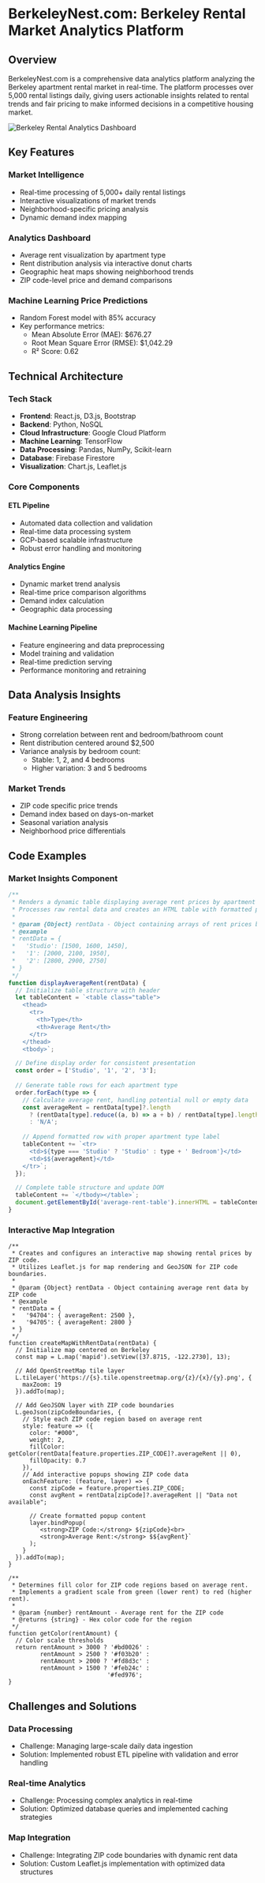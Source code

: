# BerkeleyNest.com: Berkeley Rental Market Analytics Platform

## Overview

BerkeleyNest.com is a comprehensive data analytics platform analyzing the Berkeley apartment rental market in real-time. The platform processes over 5,000 rental listings daily, giving users actionable insights related to rental trends and fair pricing to make informed decisions in a competitive housing market.

![Berkeley Rental Analytics Dashboard](https://andrewsosag.github.io/images/projects/berkeleynest.png)

## Key Features

### Market Intelligence
- Real-time processing of 5,000+ daily rental listings
- Interactive visualizations of market trends
- Neighborhood-specific pricing analysis
- Dynamic demand index mapping

### Analytics Dashboard
- Average rent visualization by apartment type
- Rent distribution analysis via interactive donut charts
- Geographic heat maps showing neighborhood trends
- ZIP code-level price and demand comparisons

### Machine Learning Price Predictions
- Random Forest model with 85% accuracy
- Key performance metrics:
  - Mean Absolute Error (MAE): $676.27
  - Root Mean Square Error (RMSE): $1,042.29
  - R² Score: 0.62

## Technical Architecture

### Tech Stack
- **Frontend**: React.js, D3.js, Bootstrap
- **Backend**: Python, NoSQL
- **Cloud Infrastructure**: Google Cloud Platform
- **Machine Learning**: TensorFlow
- **Data Processing**: Pandas, NumPy, Scikit-learn
- **Database**: Firebase Firestore
- **Visualization**: Chart.js, Leaflet.js

### Core Components

#### ETL Pipeline
- Automated data collection and validation
- Real-time data processing system
- GCP-based scalable infrastructure
- Robust error handling and monitoring

#### Analytics Engine
- Dynamic market trend analysis
- Real-time price comparison algorithms
- Demand index calculation
- Geographic data processing

#### Machine Learning Pipeline
- Feature engineering and data preprocessing
- Model training and validation
- Real-time prediction serving
- Performance monitoring and retraining

## Data Analysis Insights

### Feature Engineering
- Strong correlation between rent and bedroom/bathroom count
- Rent distribution centered around $2,500
- Variance analysis by bedroom count:
  - Stable: 1, 2, and 4 bedrooms
  - Higher variation: 3 and 5 bedrooms

### Market Trends
- ZIP code specific price trends
- Demand index based on days-on-market
- Seasonal variation analysis
- Neighborhood price differentials

## Code Examples

### Market Insights Component
```javascript
/**
 * Renders a dynamic table displaying average rent prices by apartment type.
 * Processes raw rental data and creates an HTML table with formatted pricing.
 * 
 * @param {Object} rentData - Object containing arrays of rent prices by apartment type
 * @example
 * rentData = {
 *   'Studio': [1500, 1600, 1450],
 *   '1': [2000, 2100, 1950],
 *   '2': [2800, 2900, 2750]
 * }
 */
function displayAverageRent(rentData) {
  // Initialize table structure with header
  let tableContent = `<table class="table">
    <thead>
      <tr>
        <th>Type</th>
        <th>Average Rent</th>
      </tr>
    </thead>
    <tbody>`;

  // Define display order for consistent presentation
  const order = ['Studio', '1', '2', '3'];
  
  // Generate table rows for each apartment type
  order.forEach(type => {
    // Calculate average rent, handling potential null or empty data
    const averageRent = rentData[type]?.length
      ? (rentData[type].reduce((a, b) => a + b) / rentData[type].length).toFixed(2)
      : 'N/A';
    
    // Append formatted row with proper apartment type label
    tableContent += `<tr>
      <td>${type === 'Studio' ? 'Studio' : type + ' Bedroom'}</td>
      <td>$${averageRent}</td>
    </tr>`;
  });

  // Complete table structure and update DOM
  tableContent += `</tbody></table>`;
  document.getElementById('average-rent-table').innerHTML = tableContent;
}
```
### Interactive Map Integration
```
/**
 * Creates and configures an interactive map showing rental prices by ZIP code.
 * Utilizes Leaflet.js for map rendering and GeoJSON for ZIP code boundaries.
 * 
 * @param {Object} rentData - Object containing average rent data by ZIP code
 * @example
 * rentData = {
 *   '94704': { averageRent: 2500 },
 *   '94705': { averageRent: 2800 }
 * }
 */
function createMapWithRentData(rentData) {
  // Initialize map centered on Berkeley
  const map = L.map('mapid').setView([37.8715, -122.2730], 13);
  
  // Add OpenStreetMap tile layer
  L.tileLayer('https://{s}.tile.openstreetmap.org/{z}/{x}/{y}.png', {
    maxZoom: 19
  }).addTo(map);

  // Add GeoJSON layer with ZIP code boundaries
  L.geoJson(zipCodeBoundaries, {
    // Style each ZIP code region based on average rent
    style: feature => ({
      color: "#000",
      weight: 2,
      fillColor: getColor(rentData[feature.properties.ZIP_CODE]?.averageRent || 0),
      fillOpacity: 0.7
    }),
    // Add interactive popups showing ZIP code data
    onEachFeature: (feature, layer) => {
      const zipCode = feature.properties.ZIP_CODE;
      const avgRent = rentData[zipCode]?.averageRent || "Data not available";
      
      // Create formatted popup content
      layer.bindPopup(
        `<strong>ZIP Code:</strong> ${zipCode}<br>
         <strong>Average Rent:</strong> $${avgRent}`
      );
    }
  }).addTo(map);
}

/**
 * Determines fill color for ZIP code regions based on average rent.
 * Implements a gradient scale from green (lower rent) to red (higher rent).
 * 
 * @param {number} rentAmount - Average rent for the ZIP code
 * @returns {string} - Hex color code for the region
 */
function getColor(rentAmount) {
  // Color scale thresholds
  return rentAmount > 3000 ? '#bd0026' :
         rentAmount > 2500 ? '#f03b20' :
         rentAmount > 2000 ? '#fd8d3c' :
         rentAmount > 1500 ? '#feb24c' :
                            '#fed976';
}
```

## Challenges and Solutions

### Data Processing
- Challenge: Managing large-scale daily data ingestion
- Solution: Implemented robust ETL pipeline with validation and error handling

### Real-time Analytics
- Challenge: Processing complex analytics in real-time
- Solution: Optimized database queries and implemented caching strategies

### Map Integration
- Challenge: Integrating ZIP code boundaries with dynamic rent data
- Solution: Custom Leaflet.js implementation with optimized data structures
